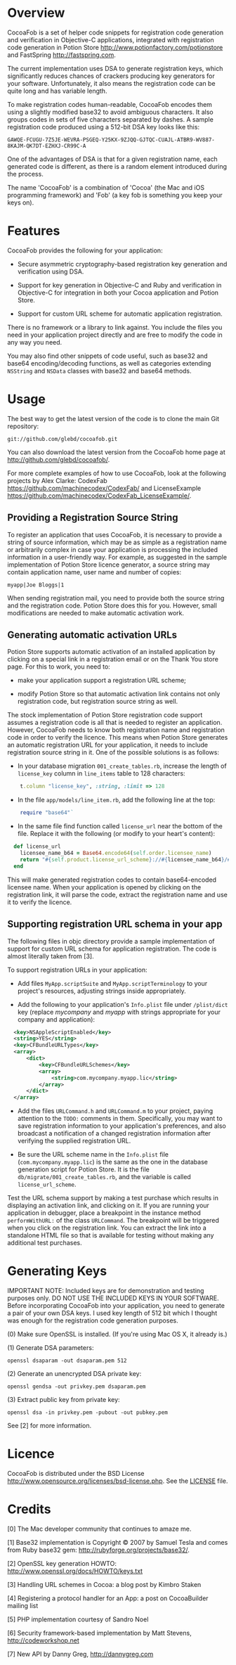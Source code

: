 # Overview

CocoaFob is a set of helper code snippets for registration code generation and
verification in Objective-C applications, integrated with registration code
generation in Potion Store <http://www.potionfactory.com/potionstore> and
FastSpring <http://fastspring.com>.

The current implementation uses DSA to generate registration keys, which
significantly reduces chances of crackers producing key generators for your
software. Unfortunately, it also means the registration code can be quite long
and has variable length.

To make registration codes human-readable, CocoaFob encodes them using a
slightly modified base32 to avoid ambiguous characters. It also groups codes in
sets of five characters separated by dashes. A sample registration code
produced using a 512-bit DSA key looks like this:

`GAWQE-FCUGU-7Z5JE-WEVRA-PSGEQ-Y25KX-9ZJQQ-GJTQC-CUAJL-ATBR9-WV887-8KAJM-QK7DT-EZHXJ-CR99C-A`

One of the advantages of DSA is that for a given registration name, each
generated code is different, as there is a random element introduced during the
process.

The name 'CocoaFob' is a combination of 'Cocoa' (the Mac and iOS programming
framework) and 'Fob' (a key fob is something you keep your keys on).

# Features

CocoaFob provides the following for your application:

- Secure asymmetric cryptography-based registration key generation and
  verification using DSA.

- Support for key generation in Objective-C and Ruby and verification in
  Objective-C for integration in both your Cocoa application and Potion Store.

- Support for custom URL scheme for automatic application registration.

There is no framework or a library to link against. You include the files you
need in your application project directly and are free to modify the code in
any way you need.

You may also find other snippets of code useful, such as base32 and base64
encoding/decoding functions, as well as categories extending `NSString` and
`NSData` classes with base32 and base64 methods.

# Usage

The best way to get the latest version of the code is to clone the main Git
repository:

`git://github.com/glebd/cocoafob.git`

You can also download the latest version from the CocoaFob home page at
<http://github.com/glebd/cocoafob/>.

For more complete examples of how to use CocoaFob, look at the following
projects by Alex Clarke: CodexFab <https://github.com/machinecodex/CodexFab/>
and LicenseExample <https://github.com/machinecodex/CodexFab_LicenseExample/>.

## Providing a Registration Source String

To register an application that uses CocoaFob, it is necessary to provide a
string of source information, which may be as simple as a registration name
or arbitrarily complex in case your application is processing the included
information in a user-friendly way. For example, as suggested in the sample
implementation of Potion Store licence generator, a source string may contain
application name, user name and number of copies:

`myapp|Joe Bloggs|1`

When sending registration mail, you need to provide both the source string and
the registration code. Potion Store does this for you. However, small
modifications are needed to make automatic activation work.

## Generating automatic activation URLs

Potion Store supports automatic activation of an installed application by
clicking on a special link in a registration email or on the Thank You store
page. For this to work, you need to:

- make your application support a registration URL scheme;

- modify Potion Store so that automatic activation link contains not only
  registration code, but registration source string as well.

The stock implementation of Potion Store registration code support assumes a
registration code is all that is needed to register an application. However,
CocoaFob needs to know both registration name and registration code in order
to verify the licence. This means when Potion Store generates an automatic
registration URL for your application, it needs to include registration source
string in it. One of the possible solutions is as follows:

- In your database migration `001_create_tables.rb`, increase the length of
  `license_key` column in `line_items` table to 128 characters:

```ruby
    t.column "license_key", :string, :limit => 128
```

- In the file `app/models/line_item.rb`, add the following line at the top:

```ruby
    require "base64"`
```

- In the same file find function called `license_url` near the bottom of the
  file. Replace it with the following (or modify to your heart's content):

```ruby
  def license_url
    licensee_name_b64 = Base64.encode64(self.order.licensee_name)
    return "#{self.product.license_url_scheme}://#{licensee_name_b64}/#{self.license_key}" rescue nil
  end
```

This will make generated registration codes to contain base64-encoded licensee
name. When your application is opened by clicking on the registration link, it
will parse the code, extract the registration name and use it to verify the
licence.

## Supporting registration URL schema in your app

The following files in objc directory provide a sample implementation of
support for custom URL schema for application registration. The code is almost
literally taken from [3].

To support registration URLs in your application:

- Add files `MyApp.scriptSuite` and `MyApp.scriptTerminology` to your project's
  resources, adjusting strings inside appropriately.

- Add the following to your application's `Info.plist` file under `/plist/dict`
  key (replace *mycompany* and *myapp* with strings appropriate for your company
  and application):

```xml
  <key>NSAppleScriptEnabled</key>
  <string>YES</string>
  <key>CFBundleURLTypes</key>
  <array>
      <dict>
          <key>CFBundleURLSchemes</key>
          <array>
              <string>com.mycompany.myapp.lic</string>
          </array>
      </dict>
  </array>
```

- Add the files `URLCommand.h` and `URLCommand.m` to your project, paying
  attention to the `TODO:` comments in them. Specifically, you may want to save
  registration information to your application's preferences, and also
  broadcast a notification of a changed registration information after
  verifying the supplied registration URL.

- Be sure the URL scheme name in the `Info.plist` file
  (`com.mycompany.myapp.lic`) is the same as the one in the database generation
  script for Potion Store. It is the file `db/migrate/001_create_tables.rb`,
  and the variable is called `license_url_scheme`.

Test the URL schema support by making a test purchase which results in
displaying an activation link, and clicking on it. If you are running your
application in debugger, place a breakpoint in the instance method
`performWithURL:` of the class `URLCommand`. The breakpoint will be triggered
when you click on the registration link. You can extract the link into a
standalone HTML file so that is available for testing without making any
additional test purchases.

# Generating Keys

IMPORTANT NOTE: Included keys are for demonstration and testing purposes only.
DO NOT USE THE INCLUDED KEYS IN YOUR SOFTWARE. Before incorporating CocoaFob
into your application, you need to generate a pair of your own DSA keys. I used
key length of 512 bit which I thought was enough for the registration code
generation purposes.

(0) Make sure OpenSSL is installed. (If you're using Mac OS X, it already is.)

(1) Generate DSA parameters:

    openssl dsaparam -out dsaparam.pem 512

(2) Generate an unencrypted DSA private key:

    openssl gendsa -out privkey.pem dsaparam.pem

(3) Extract public key from private key:

    openssl dsa -in privkey.pem -pubout -out pubkey.pem

See [2] for more information.

# Licence

CocoaFob is distributed under the BSD License
<http://www.opensource.org/licenses/bsd-license.php>. See the [LICENSE](LICENSE) file.

# Credits

[0] The Mac developer community that continues to amaze me.

[1] Base32 implementation is Copyright &copy; 2007 by Samuel Tesla and comes from
Ruby base32 gem: <http://rubyforge.org/projects/base32/>.

[2] OpenSSL key generation HOWTO: <http://www.openssl.org/docs/HOWTO/keys.txt>

[3] Handling URL schemes in Cocoa: a blog post by Kimbro Staken

[4] Registering a protocol handler for an App: a post on CocoaBuilder mailing
list

[5] PHP implementation courtesy of Sandro Noel

[6] Security framework-based implementation by Matt Stevens, <http://codeworkshop.net>

[7] New API by Danny Greg, <http://dannygreg.com>
